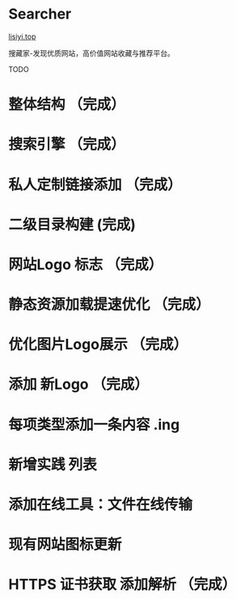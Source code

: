 # Searcher

[lisiyi.top](http://lisiyi.top)

搜藏家-发现优质网站，高价值网站收藏与推荐平台。

TODO

# 整体结构 （完成）

# 搜索引擎 （完成）

# 私人定制链接添加 （完成）

# 二级目录构建 (完成)

# 网站Logo 标志 （完成）

# 静态资源加载提速优化 （完成）

# 优化图片Logo展示    （完成）

# 添加 新Logo   （完成）

# 每项类型添加一条内容 .ing

# 新增实践 列表 

# 添加在线工具：文件在线传输

# 现有网站图标更新

# HTTPS 证书获取 添加解析  （完成）


 